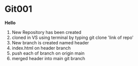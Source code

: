 # Git001
**Hello**
1. New Repository has been created
2. cloned in VS using terminal by typing git clone  'link of repo'
3. New branch is created named header
4. index.html on header branch
5. push each of branch on origin main
6. merged header into main
git branch
